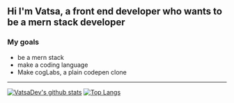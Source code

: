 ## Hi I'm Vatsa, a front end developer who wants to be a mern stack developer
### My goals
 - be a mern stack
 - make a coding language
 - Make cogLabs, a plain codepen clone
 
---

 [![VatsaDev's github stats](https://github-readme-stats.vercel.app/api?username=VatsaDev&show_icons=true&theme=radical)](https://github.com/anuraghazra/github-readme-stats)
 [![Top Langs](https://github-readme-stats.vercel.app/api/top-langs/?username=VatsaDev&theme=radical&langs_count=10&layout=compact)](https://github.com/anuraghazra/github-readme-stats)
 
